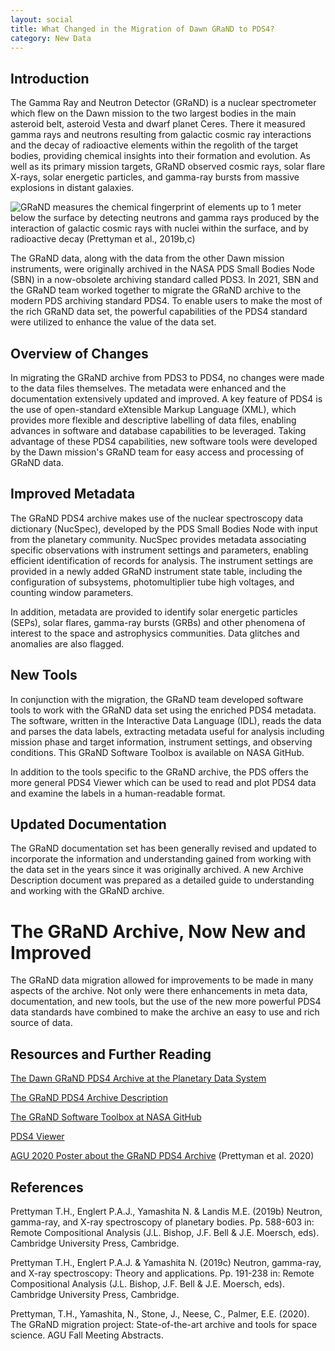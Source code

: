 ```yaml
---
layout: social
title: What Changed in the Migration of Dawn GRaND to PDS4?
category: New Data
---
```


## Introduction

The Gamma Ray and Neutron Detector (GRaND) is a nuclear spectrometer which flew on the Dawn mission to the two largest bodies in the main asteroid belt, asteroid Vesta and dwarf planet Ceres.  There it measured gamma rays and neutrons resulting from galactic cosmic ray interactions and the decay of radioactive elements within the regolith of the target bodies, providing chemical insights into their formation and evolution.  As well as its primary mission targets, GRaND observed cosmic rays, solar flare X-rays, solar energetic particles, and gamma-ray bursts from massive explosions in distant galaxies.  

![GRaND measures the chemical fingerprint of elements up to 1 meter below the surface by detecting neutrons and gamma rays produced by the interaction of galactic cosmic rays with nuclei within the surface, and by radioactive decay (Prettyman et al., 2019b,c)](https://pdsregistryimages.psi.edu/tips/grand-migration/GRaND_Fig_1.png)

The GRaND data, along with the data from the other Dawn mission instruments, were originally archived in the NASA PDS Small Bodies Node (SBN) in a now-obsolete archiving standard called PDS3.  In 2021, SBN and the GRaND team worked together to migrate the GRaND archive to the modern PDS archiving standard PDS4.  To enable users to make the most of the rich GRaND data set, the powerful capabilities of the PDS4 standard were utilized to enhance the value of the data set.

## Overview of Changes

In migrating the GRaND archive from PDS3 to PDS4, no changes were made to the data files themselves.  The metadata were enhanced and the documentation extensively updated and improved.  A key feature of PDS4 is the use of open-standard eXtensible Markup Language (XML), which provides more flexible and descriptive labelling of data files, enabling advances in software and database capabilities to be leveraged.  Taking advantage of these PDS4 capabilities, new software tools were developed by the Dawn mission's GRaND team for easy access and processing of GRaND data. 

## Improved Metadata

The GRaND PDS4 archive makes use of the nuclear spectroscopy data dictionary (NucSpec), developed by the PDS Small Bodies Node with input from the planetary community.  NucSpec provides metadata associating specific observations with instrument settings and parameters, enabling efficient identification of records for analysis.  The instrument settings are provided in a newly added GRaND instrument state table, including the configuration of subsystems, photomultiplier tube high voltages, and counting window parameters.  

In addition, metadata are provided to identify solar energetic particles (SEPs), solar flares, gamma-ray bursts (GRBs) and other phenomena of interest to the space and astrophysics communities.  Data glitches and anomalies are also flagged.

## New Tools

In conjunction with the migration, the GRaND team developed software tools to work with the GRaND data set using the enriched PDS4 metadata.  The software, written in the Interactive Data Language (IDL), reads the data and parses the data labels, extracting metadata useful for analysis including mission phase and target information, instrument settings, and observing conditions.  This GRaND Software Toolbox is available on NASA GitHub.

In addition to the tools specific to the GRaND archive, the PDS offers the more general PDS4 Viewer which can be used to read and plot PDS4 data and examine the labels in a human-readable format.

## Updated Documentation

The GRaND documentation set has been generally revised and updated to incorporate the information and understanding gained from working with the data set in the years since it was originally archived.  A new Archive Description document was prepared as a detailed guide to understanding and working with the GRaND archive.

# The GRaND Archive, Now New and Improved

The GRaND data migration allowed for improvements to be made in many aspects of the archive. Not only were there enhancements in meta data, documentation, and new tools, but the use of the new more powerful PDS4 data standards have combined to make the archive an easy to use and rich source of data. 

## Resources and Further Reading

[The Dawn GRaND PDS4 Archive at the Planetary Data System](https://arcnav.psi.edu/urn:nasa:pds:context:instrument:dawn.grand)

[The GRaND PDS4 Archive Description](https://sbnarchive.psi.edu/pds4/dawn/grand/dawn-grand-ancillary_1.0/document/Dawn_GRaND_archive_description.pdf)

[The GRaND Software Toolbox at NASA GitHub](https://github.com/nasa/dawn-grand-toolbox)

[PDS4 Viewer](https://sbnwiki.astro.umd.edu/wiki/PDS4_Viewer)

[AGU 2020 Poster about the GRaND PDS4 Archive](https://pdsregistryimages.psi.edu/tips/grand-migration/GRaND_migration_AGU_Poster.pdf) (Prettyman et al. 2020)

## References

Prettyman T.H., Englert P.A.J., Yamashita N. & Landis M.E. (2019b) Neutron, gamma-ray, and X-ray spectroscopy of planetary bodies. Pp. 588-603 in: Remote Compositional Analysis (J.L. Bishop, J.F. Bell & J.E. Moersch, eds). Cambridge University Press, Cambridge. 

Prettyman T.H., Englert P.A.J. & Yamashita N. (2019c) Neutron, gamma-ray, and X-ray spectroscopy: Theory and applications. Pp. 191-238 in: Remote Compositional Analysis (J.L. Bishop, J.F. Bell & J.E. Moersch, eds). Cambridge University Press, Cambridge. 

Prettyman, T.H., Yamashita, N., Stone, J., Neese, C., Palmer, E.E. (2020). The GRaND migration project: State-of-the-art archive and tools for space science.  AGU Fall Meeting Abstracts.


